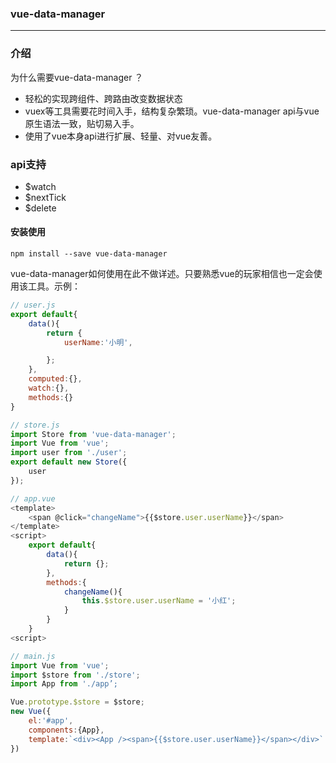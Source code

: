 ### vue-data-manager
-------
### 介绍
为什么需要vue-data-manager ？
+ 轻松的实现跨组件、跨路由改变数据状态
+ vuex等工具需要花时间入手，结构复杂繁琐。vue-data-manager api与vue
原生语法一致，贴切易入手。
+ 使用了vue本身api进行扩展、轻量、对vue友善。

### api支持
+  $watch   
+  $nextTick
+  $delete 

#### 安装使用
```
npm install --save vue-data-manager
```

 vue-data-manager如何使用在此不做详述。只要熟悉vue的玩家相信也一定会使用该工具。示例：
```javascript
// user.js
export default{
    data(){
        return {
            userName:'小明',

        };
    },
    computed:{},
    watch:{},
    methods:{}
}
```

```javascript
// store.js
import Store from 'vue-data-manager';
import Vue from 'vue';
import user from './user';
export default new Store({
    user
});
```

```javascript
// app.vue
<template>
    <span @click="changeName">{{$store.user.userName}}</span>
</template>
<script>
    export default{
        data(){
            return {};
        },
        methods:{
            changeName(){
                this.$store.user.userName = '小红';
            }
        }
    }
<script>
```

```javascript
// main.js
import Vue from 'vue';
import $store from './store';
import App from './app’;

Vue.prototype.$store = $store; 
new Vue({
    el:'#app',
    components:{App},
    template:`<div><App /><span>{{$store.user.userName}}</span></div>`
})
```